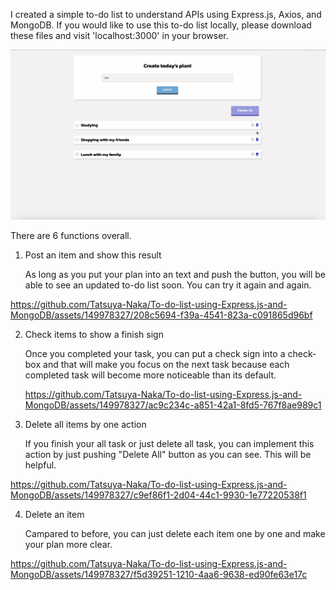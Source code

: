 I created a simple to-do list to understand APIs using Express.js, Axios, and MongoDB. If you would like to use this to-do list locally, please download these files and visit 'localhost:3000' in your browser.

![screenshot](./screenshot.png)

There are 6 functions overall.

1. Post an item and show this result
   
   As long as you put your plan into an text and push the button, you will be able to see an updated to-do list soon. You can try it again and again.
   
https://github.com/Tatsuya-Naka/To-do-list-using-Express.js-and-MongoDB/assets/149978327/208c5694-f39a-4541-823a-c091865d96bf

2. Check items to show a finish sign
   
   Once you completed your task, you can put a check sign into a check-box and that will make you focus on the next task because each completed task will become more noticeable than its default.
   
   https://github.com/Tatsuya-Naka/To-do-list-using-Express.js-and-MongoDB/assets/149978327/ac9c234c-a851-42a1-8fd5-767f8ae989c1

3. Delete all items by one action
   
   If you finish your all task or just delete all task, you can implement this action by just pushing "Delete All" button as you can see. This will be helpful.

   
https://github.com/Tatsuya-Naka/To-do-list-using-Express.js-and-MongoDB/assets/149978327/c9ef86f1-2d04-44c1-9930-1e77220538f1

4. Delete an item

   Campared to before, you can just delete each item one by one and make your plan more clear.

   
https://github.com/Tatsuya-Naka/To-do-list-using-Express.js-and-MongoDB/assets/149978327/f5d39251-1210-4aa6-9638-ed90fe63e17c


